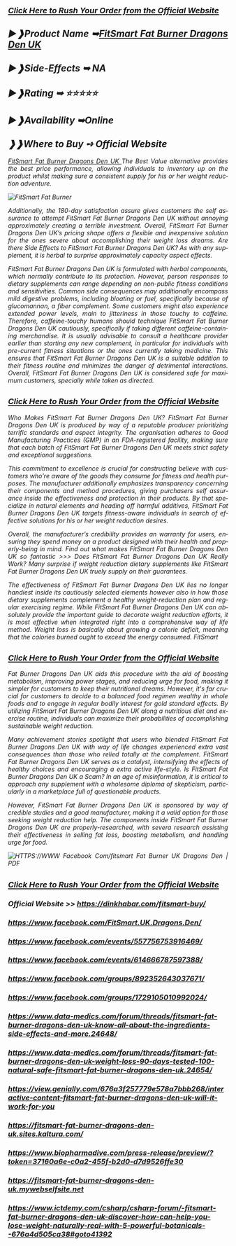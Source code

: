 <h2 align="justify"><em><a href="https://dinkhabar.com/fitsmart-buy/"><span style="font-size: large;"><span lang="en-US">Click Here to Rush Your Order from the Official Website</span></span></a></em></h2>
<h2 align="justify"><em>►❱<span lang="en-US">Product Name ➥</span><a href="https://dinkhabar.com/fitsmart-buy/"><span lang="en-US">FitSmart Fat Burner Dragons Den UK </span></a></em></h2>
<h2 lang="en-US" align="justify"><em>►❱Side-Effects ➥ NA</em></h2>
<h2 lang="en-US" align="justify"><em>►❱Rating ➥ ⭐⭐⭐⭐⭐</em></h2>
<h2 lang="en-US" align="justify"><em>►❱Availability ➥Online</em></h2>
<h2 lang="en-US" align="justify"><em>❱❱Where to Buy ➺ Official Website</em></h2>
<p lang="en-US" align="justify"><em><a href="https://dinkhabar.com/fitsmart-buy/">FitSmart Fat Burner Dragons Den UK </a> The Best Value alternative provides the best price performance, allowing individuals to inventory up on the product whilst making sure a consistent supply for his or her weight reduction adventure.</em></p>
<p lang="en-US" align="justify"><em><img src="https://encrypted-tbn0.gstatic.com/images?q=tbn:ANd9GcS852d6FcIwPcaNqvVZ65bSlg_gNVfIK9GA6A&amp;s" alt="FitSmart Fat Burner" /></em></p>
<p lang="en-US" align="justify"><em>Additionally, the 180-day satisfaction assure gives customers the self assurance to attempt FitSmart Fat Burner Dragons Den UK without annoying approximately creating a terrible investment. Overall, FitSmart Fat Burner Dragons Den UK&rsquo;s pricing shape offers a flexible and inexpensive solution for the ones severe about accomplishing their weight loss dreams. Are there Side Effects to FitSmart Fat Burner Dragons Den UK? As with any supplement, it is herbal to surprise approximately capacity aspect effects.</em></p>
<p lang="en-US" align="justify"><em>FitSmart Fat Burner Dragons Den UK is formulated with herbal components, which normally contribute to its protection. However, person responses to dietary supplements can range depending on non-public fitness conditions and sensitivities. Common side consequences may additionally encompass mild digestive problems, including bloating or fuel, specifically because of glucomannan, a fiber complement. Some customers might also experience extended power levels, main to jitteriness in those touchy to caffeine. Therefore, caffeine-touchy humans should technique FitSmart Fat Burner Dragons Den UK cautiously, specifically if taking different caffeine-containing merchandise. It is usually advisable to consult a healthcare provider earlier than starting any new complement, in particular for individuals with pre-current fitness situations or the ones currently taking medicine. This ensures that FitSmart Fat Burner Dragons Den UK is a suitable addition to their fitness routine and minimizes the danger of detrimental interactions. Overall, FitSmart Fat Burner Dragons Den UK is considered safe for maximum customers, specially while taken as directed.</em></p>
<h2 align="justify"><em><a href="https://dinkhabar.com/fitsmart-buy/"><span style="font-size: large;"><span lang="en-US">Click Here to Rush Your Order from the Official Website</span></span></a></em></h2>
<p lang="en-US" align="justify"><em>Who Makes FitSmart Fat Burner Dragons Den UK? FitSmart Fat Burner Dragons Den UK is produced by way of a reputable producer prioritizing terrific standards and aspect integrity. The organisation adheres to Good Manufacturing Practices (GMP) in an FDA-registered facility, making sure that each batch of FitSmart Fat Burner Dragons Den UK meets strict safety and exceptional suggestions.</em></p>
<p lang="en-US" align="justify"><em>This commitment to excellence is crucial for constructing believe with customers who're aware of the goods they consume for fitness and health purposes. The manufacturer additionally emphasizes transparency concerning their components and method procedures, giving purchasers self assurance inside the effectiveness and protection in their products. By that specialize in natural elements and heading off harmful additives, FitSmart Fat Burner Dragons Den UK targets fitness-aware individuals in search of effective solutions for his or her weight reduction desires.</em></p>
<p lang="en-US" align="justify"><em>Overall, the manufacturer&rsquo;s credibility provides an warranty for users, ensuring they spend money on a product designed with their health and properly-being in mind. Find out what makes FitSmart Fat Burner Dragons Den UK so fantastic &gt;&gt;&gt; Does FitSmart Fat Burner Dragons Den UK Really Work? Many surprise if weight reduction dietary supplements like FitSmart Fat Burner Dragons Den UK truely supply on their guarantees.</em></p>
<p lang="en-US" align="justify"><em>The effectiveness of FitSmart Fat Burner Dragons Den UK lies no longer handiest inside its cautiously selected elements however also in how those dietary supplements complement a healthy weight-reduction plan and regular exercising regime. While FitSmart Fat Burner Dragons Den UK can absolutely provide the important guide to decorate weight reduction efforts, it is most effective when integrated right into a comprehensive way of life method. Weight loss is basically about growing a calorie deficit, meaning that the calories burned ought to exceed the energy consumed. FitSmart</em></p>
<h2 align="justify"><em><a href="https://dinkhabar.com/fitsmart-buy/"><span style="font-size: large;"><span lang="en-US">Click Here to Rush Your Order from the Official Website</span></span></a></em></h2>
<p lang="en-US" align="justify"><em>Fat Burner Dragons Den UK aids this procedure with the aid of boosting metabolism, improving power stages, and reducing urge for food, making it simpler for customers to keep their nutritional dreams. However, it's far crucial for customers to decide to a balanced food regimen wealthy in whole foods and to engage in regular bodily interest for gold standard effects. By utilizing FitSmart Fat Burner Dragons Den UK along a nutritious diet and exercise routine, individuals can maximize their probabilities of accomplishing sustainable weight reduction.</em></p>
<p lang="en-US" align="justify"><em>Many achievement stories spotlight that users who blended FitSmart Fat Burner Dragons Den UK with way of life changes experienced extra vast consequences than those who relied totally at the complement. FitSmart Fat Burner Dragons Den UK serves as a catalyst, intensifying the effects of healthy choices and encouraging a extra active life-style. Is FitSmart Fat Burner Dragons Den UK a Scam? In an age of misinformation, it is critical to approach any supplement with a wholesome diploma of skepticism, particularly in a marketplace full of questionable products.</em></p>
<p lang="en-US" align="justify"><em>However, FitSmart Fat Burner Dragons Den UK is sponsored by way of credible studies and a good manufacturer, making it a valid option for those seeking weight reduction help. The components inside FitSmart Fat Burner Dragons Den UK are properly-researched, with severa research assisting their effectiveness in selling fat loss, boosting metabolism, and handling urge for food.</em></p>
<p lang="en-US" align="justify"><em><img src="https://imgv2-2-f.scribdassets.com/img/document/764389512/original/b4e40e918d/1730668138?v=1" alt="HTTPS://WWW Facebook Com/fitsmart Fat Burner UK Dragons Den | PDF" /></em></p>
<h2 align="justify"><em><a href="https://dinkhabar.com/fitsmart-buy/"><span style="font-size: large;"><span lang="en-US">Click Here to Rush Your Order from the Official Website</span></span></a></em></h2>
<h3 lang="en-US" align="justify"><em><strong>Official Website &gt;&gt;</strong> <a href="https://dinkhabar.com/fitsmart-buy/">https://dinkhabar.com/fitsmart-buy/</a></em></h3>
<h3 lang="en-US" align="justify"><em><a href="https://www.facebook.com/FitSmart.UK.Dragons.Den/">https://www.facebook.com/FitSmart.UK.Dragons.Den/</a></em></h3>
<h3 lang="en-US" align="justify"><em><a href="https://www.facebook.com/events/557756753916469/">https://www.facebook.com/events/557756753916469/</a></em></h3>
<h3 lang="en-US" align="justify"><em><a href="https://www.facebook.com/events/614666787597388/">https://www.facebook.com/events/614666787597388/</a></em></h3>
<h3 lang="en-US" align="justify"><em><a href="https://www.facebook.com/groups/892352643037671/">https://www.facebook.com/groups/892352643037671/</a></em></h3>
<h3 lang="en-US" align="justify"><em><a href="https://www.facebook.com/groups/1729105010992024/">https://www.facebook.com/groups/1729105010992024/</a></em></h3>
<h3 lang="en-US" align="justify"><em><a href="https://www.data-medics.com/forum/threads/fitsmart-fat-burner-dragons-den-uk-know-all-about-the-ingredients-side-effects-and-more.24648/">https://www.data-medics.com/forum/threads/fitsmart-fat-burner-dragons-den-uk-know-all-about-the-ingredients-side-effects-and-more.24648/</a></em></h3>
<h3 lang="en-US" align="justify"><em><a href="https://www.data-medics.com/forum/threads/fitsmart-fat-burner-dragons-den-uk-weight-loss-90-days-tested-100-natural-safe-fitsmart-fat-burner-dragons-den-uk.24654/">https://www.data-medics.com/forum/threads/fitsmart-fat-burner-dragons-den-uk-weight-loss-90-days-tested-100-natural-safe-fitsmart-fat-burner-dragons-den-uk.24654/</a></em></h3>
<h3 lang="en-US" align="justify"><em><a href="https://view.genially.com/676a3f257779e578a7bbb268/interactive-content-fitsmart-fat-burner-dragons-den-uk-will-it-work-for-you">https://view.genially.com/676a3f257779e578a7bbb268/interactive-content-fitsmart-fat-burner-dragons-den-uk-will-it-work-for-you</a></em></h3>
<h3 lang="en-US" align="justify"><em><a href="https://fitsmart-fat-burner-dragons-den-uk.sites.kaltura.com/">https://fitsmart-fat-burner-dragons-den-uk.sites.kaltura.com/</a></em></h3>
<h3 lang="en-US" align="justify"><em><a href="https://www.biopharmadive.com/press-release/preview/?token=37160a6e-c0a2-455f-b2d0-d7d9526ffe30">https://www.biopharmadive.com/press-release/preview/?token=37160a6e-c0a2-455f-b2d0-d7d9526ffe30</a></em></h3>
<h3 lang="en-US" align="justify"><em><a href="https://fitsmart-fat-burner-dragons-den-uk.mywebselfsite.net/">https://fitsmart-fat-burner-dragons-den-uk.mywebselfsite.net</a></em></h3>
<h3 lang="en-US" align="justify"><em><a href="https://www.ictdemy.com/csharp/csharp-forum/-fitsmart-fat-burner-dragons-den-uk-discover-how-can-help-you-lose-weight-naturally-real-with-5-powerful-botanicals--676a4d505ca38#goto41392">https://www.ictdemy.com/csharp/csharp-forum/-fitsmart-fat-burner-dragons-den-uk-discover-how-can-help-you-lose-weight-naturally-real-with-5-powerful-botanicals--676a4d505ca38#goto41392</a></em></h3>
